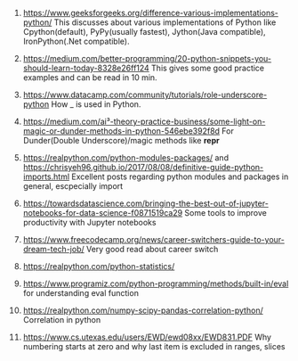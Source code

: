 1. https://www.geeksforgeeks.org/difference-various-implementations-python/ 
This discusses about various implementations of Python like Cpython(default), PyPy(usually fastest), Jython(Java compatible), IronPython(.Net compatible). 

2. https://medium.com/better-programming/20-python-snippets-you-should-learn-today-8328e26ff124
This gives some good practice examples and can be read in 10 min.

3. https://www.datacamp.com/community/tutorials/role-underscore-python
How _ is used in Python.

4. https://medium.com/ai³-theory-practice-business/some-light-on-magic-or-dunder-methods-in-python-546ebe392f8d
For Dunder(Double Underscore)/magic methods like __repr__

5. https://realpython.com/python-modules-packages/
 and https://chrisyeh96.github.io/2017/08/08/definitive-guide-python-imports.html
Excellent posts regarding python modules and packages in general, escpecially import

6. https://towardsdatascience.com/bringing-the-best-out-of-jupyter-notebooks-for-data-science-f0871519ca29
Some tools to improve productivity with Jupyter notebooks

7. https://www.freecodecamp.org/news/career-switchers-guide-to-your-dream-tech-job/
Very good read about career switch

8. https://realpython.com/python-statistics/

9. https://www.programiz.com/python-programming/methods/built-in/eval
for understanding eval function

10. https://realpython.com/numpy-scipy-pandas-correlation-python/
Correlation in python

11. https://www.cs.utexas.edu/users/EWD/ewd08xx/EWD831.PDF
Why numbering starts at zero and why last item is excluded in ranges, slices



